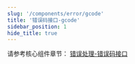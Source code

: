 ```yaml
---
slug: '/components/error/gcode'
title: '错误码接口-gcode'
sidebar_position: 1
hide_title: true
---
```


请参考核心组件章节： [错误处理-错误码接口](../../4-核心组件/5-错误处理/3-错误处理-错误码特性/1-错误处理-错误码接口.md)